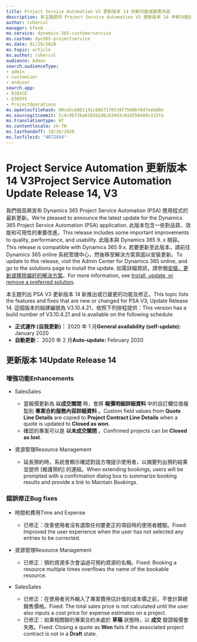 ```yaml
---
title: Project Service Automation V3 更新版本 14 的新功能或變更內容
description: 本主題提供 Project Service Automation V3 更新版本 14 中新功能的相關資訊。
author: ruhercul
manager: kfend
ms.service: dynamics-365-customerservice
ms.custom: dyn365-projectservice
ms.date: 01/29/2020
ms.topic: article
ms.author: ruhercul
audience: Admin
search.audienceType:
- admin
- customizer
- enduser
search.app:
- D365CE
- D365PS
- ProjectOperations
ms.openlocfilehash: 00ce5c68b1141c88671f0534f7500bf0d7eebd8e
ms.sourcegitcommit: 5c4c9bf3ba018562d6cb3443c01d550489c415fa
ms.translationtype: HT
ms.contentlocale: zh-TW
ms.lasthandoff: 10/16/2020
ms.locfileid: "4072954"
---
```

# <a name="project-service-automation-update-release-14-v3"></a><span data-ttu-id="593e6-103">Project Service Automation 更新版本 14 V3</span><span class="sxs-lookup"><span data-stu-id="593e6-103">Project Service Automation Update Release 14, V3</span></span>
<span data-ttu-id="593e6-104">我們很高興宣布 Dynamics 365 Project Service Automation (PSA) 應用程式的最新更新。</span><span class="sxs-lookup"><span data-stu-id="593e6-104">We’re pleased to announce the latest update for the Dynamics 365 Project Service Automation (PSA) application.</span></span> <span data-ttu-id="593e6-105">此版本包含一些對品質、效能和可用性的重要改進。</span><span class="sxs-lookup"><span data-stu-id="593e6-105">This release includes some important improvements to quality, performance, and usability.</span></span> <span data-ttu-id="593e6-106">此版本與 Dynamics 365 9. x 相容。</span><span class="sxs-lookup"><span data-stu-id="593e6-106">This release is compatible with Dynamics 365 9.x.</span></span> <span data-ttu-id="593e6-107">若要更新至此版本，請前往 Dynamics 365 online 系統管理中心，然後移至解決方案頁面以安裝更新。</span><span class="sxs-lookup"><span data-stu-id="593e6-107">To update to this release, visit the Admin Center for Dynamics 365 online, and go to the solutions page to install the update.</span></span> <span data-ttu-id="593e6-108">如需詳細資訊，請參閱[安裝、更新或移除偏好的解決方案](https://docs.microsoft.com/power-platform/admin/install-remove-preferred-solution)。</span><span class="sxs-lookup"><span data-stu-id="593e6-108">For more information, see [Install, update, or remove a preferred solution](https://docs.microsoft.com/power-platform/admin/install-remove-preferred-solution).</span></span>

<span data-ttu-id="593e6-109">本主題列出 PSA V3 更新版本 14 新推出或已變更的功能及修正。</span><span class="sxs-lookup"><span data-stu-id="593e6-109">This topic lists the features and fixes that are new or changed for PSA V3, Update Release 14.</span></span> <span data-ttu-id="593e6-110">這個版本的組建編號為 V3.10.4.21，依照下列排程提供：</span><span class="sxs-lookup"><span data-stu-id="593e6-110">This version has a build number of V3.10.4.21 and is available on the following schedule:</span></span>

- <span data-ttu-id="593e6-111">**正式運作 (自我更新)：** 2020 年 1 月</span><span class="sxs-lookup"><span data-stu-id="593e6-111">**General availability (self-update):** January 2020</span></span>
- <span data-ttu-id="593e6-112">**自動更新：** 2020 年 2 月</span><span class="sxs-lookup"><span data-stu-id="593e6-112">**Auto-update:** February 2020</span></span>

## <a name="update-release-14"></a><span data-ttu-id="593e6-113">更新版本 14</span><span class="sxs-lookup"><span data-stu-id="593e6-113">Update Release 14</span></span>

### <a name="enhancements"></a><span data-ttu-id="593e6-114">增強功能</span><span class="sxs-lookup"><span data-stu-id="593e6-114">Enhancements</span></span>

- <span data-ttu-id="593e6-115">Sales</span><span class="sxs-lookup"><span data-stu-id="593e6-115">Sales</span></span>

     - <span data-ttu-id="593e6-116">當報價更新為 **以成交關閉** 時，會將 **報價明細詳細資料** 中的自訂欄位值複製到 **專案合約服務內容詳細資料** 。</span><span class="sxs-lookup"><span data-stu-id="593e6-116">Custom field values from **Quote Line Details** are copied to **Project Contract Line Details** when a quote is updated to **Closed as won**.</span></span>
     - <span data-ttu-id="593e6-117">確認的專案可以是 **以未成交關閉** 。</span><span class="sxs-lookup"><span data-stu-id="593e6-117">Confirmed projects can be **Closed as lost**.</span></span>

- <span data-ttu-id="593e6-118">資源管理</span><span class="sxs-lookup"><span data-stu-id="593e6-118">Resource Management</span></span>

     - <span data-ttu-id="593e6-119">延長預約時，系統會顯示確認對話方塊提示使用者，以摘要列出預約結果並提供 [維護預約] 的連結。</span><span class="sxs-lookup"><span data-stu-id="593e6-119">When extending bookings, users will be prompted with a confirmation dialog box to summarize booking results and provide a link to Maintain Bookings.</span></span>


### <a name="bug-fixes"></a><span data-ttu-id="593e6-120">錯誤修正</span><span class="sxs-lookup"><span data-stu-id="593e6-120">Bug fixes</span></span>

- <span data-ttu-id="593e6-121">時間和費用</span><span class="sxs-lookup"><span data-stu-id="593e6-121">Time and Expense</span></span>

     - <span data-ttu-id="593e6-122">已修正：改善使用者沒有選取任何要更正的項目時的使用者體驗。</span><span class="sxs-lookup"><span data-stu-id="593e6-122">Fixed: Improved the user experience when the user has not selected any entries to be corrected.</span></span>

- <span data-ttu-id="593e6-123">資源管理</span><span class="sxs-lookup"><span data-stu-id="593e6-123">Resource Management</span></span>

     - <span data-ttu-id="593e6-124">已修正：預約資源多次會溢過可預約資源的名稱。</span><span class="sxs-lookup"><span data-stu-id="593e6-124">Fixed: Booking a resource multiple times overflows the name of the bookable resource.</span></span>

- <span data-ttu-id="593e6-125">Sales</span><span class="sxs-lookup"><span data-stu-id="593e6-125">Sales</span></span>

     - <span data-ttu-id="593e6-126">已修正：在使用者另外輸入了專案費用估計值的成本價之前，不會計算總銷售價格。</span><span class="sxs-lookup"><span data-stu-id="593e6-126">Fixed: The total sales price is not calculated until the user also inputs a cost price for expense estimates on a project.</span></span>
     - <span data-ttu-id="593e6-127">已修正：如果相關聯的專案合約未處於 **草稿** 狀態時，以 **成交** 驗證報價會失敗。</span><span class="sxs-lookup"><span data-stu-id="593e6-127">Fixed: Closing a quote as **Won** fails if the associated project contract is not in a **Draft** state.</span></span>

